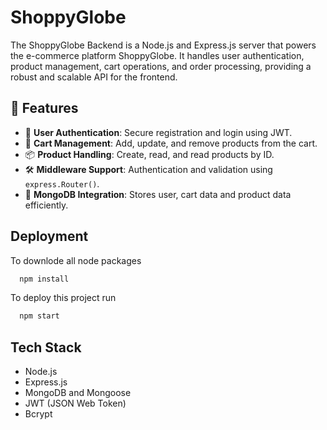 # ShoppyGlobe

The ShoppyGlobe Backend is a Node.js and Express.js server that powers the e-commerce platform ShoppyGlobe. It handles user authentication, product management, cart operations, and order processing, providing a robust and scalable API for the frontend.

## 🚀 Features

- 🔐 **User Authentication**: Secure registration and login using JWT.
- 🛒 **Cart Management**: Add, update, and remove products from the cart.
- 📦 **Product Handling**: Create, read, and read products by ID.
- 🛠️ **Middleware Support**: Authentication and validation using `express.Router()`.
- 📡 **MongoDB Integration**: Stores user, cart data and product data efficiently.

## Deployment

To downlode all node packages

```bash
  npm install
```

To deploy this project run

```bash
  npm start
```

## Tech Stack

- Node.js
- Express.js
- MongoDB and Mongoose
- JWT (JSON Web Token)
- Bcrypt
